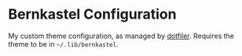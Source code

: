 # Bernkastel Configuration

My custom theme configuration, as managed by [dotfiler](https://github.com/svetlyak40wt/dotfiler). Requires the theme to be in `~/.lib/bernkastel`.
